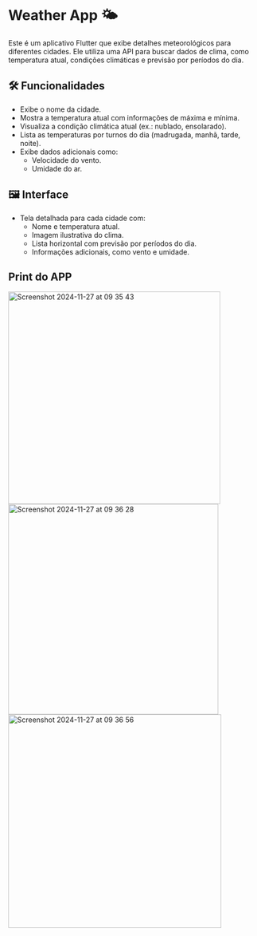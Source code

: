 # Weather App 🌤️

Este é um aplicativo Flutter que exibe detalhes meteorológicos para diferentes cidades. Ele utiliza uma API para buscar dados de clima, como temperatura atual, condições climáticas e previsão por períodos do dia.


## 🛠️ Funcionalidades

- Exibe o nome da cidade.
- Mostra a temperatura atual com informações de máxima e mínima.
- Visualiza a condição climática atual (ex.: nublado, ensolarado).
- Lista as temperaturas por turnos do dia (madrugada, manhã, tarde, noite).
- Exibe dados adicionais como:
  - Velocidade do vento.
  - Umidade do ar.


## 🖼️ Interface

- Tela detalhada para cada cidade com:
  - Nome e temperatura atual.
  - Imagem ilustrativa do clima.
  - Lista horizontal com previsão por períodos do dia.
  - Informações adicionais, como vento e umidade.

## Print do APP
<img width="426" alt="Screenshot 2024-11-27 at 09 35 43" src="https://github.com/user-attachments/assets/cc0fc883-1cc9-4074-b099-ea4e4a4a4e74">
<img width="422" alt="Screenshot 2024-11-27 at 09 36 28" src="https://github.com/user-attachments/assets/7381e11f-a4f8-474d-8952-72bc0935bd7a">
<img width="428" alt="Screenshot 2024-11-27 at 09 36 56" src="https://github.com/user-attachments/assets/c8cc8fd8-4105-4f8d-b3e1-83f8ecad8dbf">
